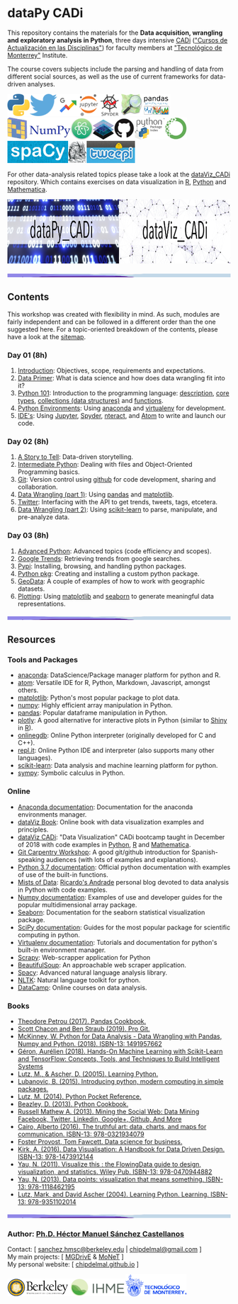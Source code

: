 # dataPy CADi

This repository contains the materials for the **Data acquisition, wrangling and exploratory analysis in Python**, three days intensive [CADi](http://sitios.itesm.mx/va/capacitacion/1_2.html) (["Cursos de Actualización en las Disciplinas"](http://sitios.itesm.mx/va/capacitacion/1_2.html)) for faculty members at ["Tecnológico de Monterrey"](https://tec.mx/es) Institute.

The course covers subjects include the parsing and handling of data from different social sources, as well as the use of current frameworks for data-driven analyses.<br>



[<img src="./md/media/pythonLogo.png" height="50px">](https://developer.twitter.com/en/docs.html)[<img src="./md/media/logoTwitter.png" height="50px">](https://developer.twitter.com/en/docs.html)[<img src="./md/media/logoTrends.jpg" height="50px">](https://trends.google.com/trends/?geo=US)[<img src="./md/media/logoJupyter.png" height="50px">](https://jupyter.org/)[<img src="./md/media/logoSpyder.png" height="50px">](https://www.spyder-ide.org/)[<img src="./md/media/logoOSM.png" height="50px">](https://www.openstreetmap.org/)[<img src="./md/media/logoPandas.png" height="50px">](hhttps://pandas.pydata.org/)[<img src="./md/media/logoNumpy.jpeg" height="50px">](https://www.numpy.org/)[<img src="./md/media/logoAtom.png" height="50px">](https://ide.atom.io/)[<img src="./md/media/logoGIS.png" height="50px">](https://www.esri.com/en-us/what-is-gis/overview)[<img src="./md/media/logoGithub.png" height="50px">](https://www.github.com)[<img src="./md/media/logoPypi.png" height="50px">](https://pypi.org/)[<img src="./md/media/anaconda.png" height="50px">](https://www.anaconda.com/)[<img src="./md/media/spacy.png" height="50px">](https://spacy.io/)[<img src="./md/media/beautifulsoup.jpg" height="50px">](https://www.crummy.com/software/BeautifulSoup/)[<img src="./md/media/tweepy.png" height="50px">](https://www.tweepy.org/)




For other data-analysis related topics please take a look at the [dataViz_CADi](https://github.com/Chipdelmal/dataViz_CADi) repository. Which contains exercises on data visualization in [R](https://www.r-project.org/), [Python](https://www.python.org/) and [Mathematica](https://www.wolfram.com/mathematica/).

[<img src="./md/media/dataPy.jpg" width="50%" height="145px">](https://github.com/Chipdelmal/dataPy_CADi)[<img src="./md/media/dataViz.jpg" width="50%" height="145px">](https://github.com/Chipdelmal/dataViz_CADi)<br>

<img src="./md/media/flow.jpg" width="100%" height=7.5px>

## Contents

This workshop was created with flexibility in mind. As such, modules are fairly independent and can be followed in a different order than the one suggested here. For a topic-oriented breakdown of the contents, please have a look at the [sitemap](./md/sitemap.md).



### Day 01 (8h)

1. [Introduction](./md/introduction.md): Objectives, scope, requirements and expectations.
1. [Data Primer](./md/dataPrimer.md): What is data science and how does data wrangling fit into it?
1. [Python 101](./md/python.md): Introduction to the programming language: [description](./md/python.md), [core types](./md/python101.md), [collections (data structures)](./md/python101b.md) and [functions](./md/python101c.md).
1. [Python Environments](./md/environments.md): Using [anaconda](./md/anaconda.md) and [virtualenv](./md/virtualenv.md) for development.
1. [IDE's](./md/ides.md): Using [Jupyter](https://jupyter.org/), [Spyder](https://www.spyder-ide.org/), [nteract](https://nteract.io/), and [Atom](https://ide.atom.io/) to write and launch our code.

### Day 02 (8h)

1. [A Story to Tell](./md/aStoryToTell.md): Data-driven storytelling.
1. [Intermediate Python](./md/python102.md): Dealing with files and Object-Oriented Programming basics.
1. [Git](./md/github.md): Version control using [github](https://github.com/) for code development, sharing and collaboration.
1. [Data Wrangling (part 1)](./md/dataWrangling.md): Using [pandas](./pandas.md) and [matplotlib](./matplotlib.md).
1. [Twitter](./md/twitter.md): Interfacing with the API to get trends, tweets, tags, etcetera.
1. [Data Wrangling (part 2)](./md/dataWrangling.md): Using [scikit-learn](./md/scikitLearn.md) to parse, manipulate, and pre-analyze data.

<!--1. [Python 102](./md/python102.md): Object-oriented concepts.-->

### Day 03 (8h)

1. [Advanced Python](./md/python103.md): Advanced topics (code efficiency and scopes).
1. [Google Trends](./md/googleTrends.md): Retrieving trends from google searches.
1. [Pypi](./md/pypi.md): Installing, browsing, and handling python packages.
1. [Python pkg](./md/pypi.md): Creating and installing a custom python package.
1. [GeoData](./md/geoData.md): A couple of examples of how to work with geographic datasets.
1. [Plotting](./md/plots.md): Using [matplotlib](https://matplotlib.org/) and [seaborn](https://seaborn.pydata.org/) to generate meaningful data representations.

<img src="./md/media/flow.jpg" width="100%" height=7.5px>

## Resources


### Tools and Packages

* [anaconda](https://www.anaconda.com/): DataScience/Package manager platform for python and R.
* [atom](https://atom.io/): Versatile IDE for R, Python, Markdown, Javascript, amongst others.
* [matplotlib](https://matplotlib.org/): Python's most popular package to plot data.
* [numpy](https://www.numpy.org/): Highly efficient array manipulation in Python.
* [pandas](https://pandas.pydata.org/): Popular dataframe manipulation in Python.
* [plotly](https://plot.ly/): A good alternative for interactive plots in Python (similar to [Shiny](https://shiny.rstudio.com/) in [R](https://www.r-project.org/)).
* [onlinegdb](https://www.onlinegdb.com/online_python_interpreter): Online Python interpreter (originally developed for C and C++).
* [repl.it](https://repl.it/languages/python3): Online Python IDE and interpreter (also supports many other languages).
* [scikit-learn](https://scikit-learn.org/stable/): Data analysis and machine learning platform for python.
* [sympy](https://www.sympy.org/en/index.html): Symbolic calculus in Python.

### Online

* [Anaconda documentation](https://docs.anaconda.com/): Documentation for the anaconda environments manager.
* [dataViz Book](https://serialmentor.com/dataviz/): Online book with data visualization examples and principles.
* [dataViz CADi](https://github.com/Chipdelmal/dataViz_CADi): "Data Visualization" CADi bootcamp taught in December of 2018 with code examples in [Python](https://www.python.org/), [R](https://www.r-project.org/) and [Mathematica](https://www.wolfram.com/mathematica/).
* [Git Carpentry Workshop](https://swcarpentry.github.io/git-novice-es/): A good git/github introduction for Spanish-speaking audiences (with lots of examples and explanations).
* [Python 3.7 documentation](https://docs.python.org/3.7/): Official python documentation with examples of use of the built-in functions.
* [Mists of Data](http://ric70x7.github.io/blog_archive.html): [Ricardo's Andrade](http://ric70x7.github.io/) personal blog devoted to data analysis in Python with code examples.
* [Numpy documentation](https://www.numpy.org/devdocs/): Examples of use and developer guides for the popular multidimensional array package.
* [Seaborn](https://seaborn.pydata.org/): Documentation for the seaborn statistical visualization package.
* [SciPy documentation](https://docs.scipy.org/doc/): Guides for the most popular package for scientific computing in python.
* [Virtualenv documentation](https://virtualenv.pypa.io/en/latest/): Tutorials and documentation for python's built-in environment manager.
* [Scrapy](https://scrapy.org/): Web-scrapper application for Python
* [BeautifulSoup](https://pypi.org/project/beautifulsoup4/): An approachable web scraper application.
* [Spacy](https://spacy.io/): Advanced natural language analysis library.
* [NLTK](https://www.nltk.org/): Natural language toolkit for python.
* [DataCamp](https://www.datacamp.com/): Online courses on data analysis.

### Books

* [Theodore Petrou (2017). Pandas Cookbook.](https://www.packtpub.com/big-data-and-business-intelligence/pandas-cookbook?utm_source=github&utm_medium=repository&utm_campaign=9781784393878)
* [Scott Chacon and Ben Straub (2019). Pro Git.](https://git-scm.com/book/en/v2)
* [McKinney, W. Python for Data Analysis - Data Wrangling with Pandas, Numpy and Python. (2018). ISBN-13: 1491957662](https://www.amazon.com/Python-Data-Analysis-Wrangling-IPython/dp/1491957662/ref=asc_df_1491957662/?tag=hyprod-20&linkCode=df0&hvadid=312140868236&hvpos=1o1&hvnetw=g&hvrand=6431209822672155744&hvpone=&hvptwo=&hvqmt=&hvdev=c&hvdvcmdl=&hvlocint=&hvlocphy=9032076&hvtargid=pla-396828636441&psc=1)
* [Géron, Aurélien (2018). Hands-On Machine Learning with Scikit-Learn and TensorFlow: Concepts, Tools, and Techniques to Build Intelligent Systems](http://shop.oreilly.com/product/0636920052289.do)
* [Lutz, M., & Ascher, D. (20015). Learning Python.](https://www.amazon.com/Learning-Python-5th-Mark-Lutz/dp/1449355730)
* [Lubanovic, B. (2015). Introducing python, modern computing in simple packages.](https://www.amazon.com/Introducing-Python-Modern-Computing-Packages-ebook/dp/B00PHTRLO2)
* [Lutz, M. (2014). Python Pocket Reference.](https://www.amazon.com/Python-Pocket-Reference-Your-OReilly/dp/1449357016)
* [Beazley, D. (2013). Python Cookbook.](https://www.amazon.com/Python-Cookbook-Third-David-Beazley/dp/1449340377)
* [Russell Mathew A. (2013). Mining the Social Web: Data Mining Facebook, Twitter, Linkedin, Google+, Github, And More ](https://www.amazon.com/Mining-Social-Web-Facebook-LinkedIn/dp/1449367615)
* [Cairo, Alberto (2016). The truthful art: data, charts, and maps for communication.  ISBN-13: 978-0321934079 ](http://www.thefunctionalart.com/p/the-truthful-art-book.html)
* [Foster Provost, Tom Fawcett. Data science for business.](http://shop.oreilly.com/product/0636920028918.do)
* [Kirk, A. (2016). Data Visualisation: A Handbook for Data Driven Design. ISBN-13: 978-1473912144](http://www.visualisingdata.com/book/)
* [Yau, N. (2011). Visualize this : the FlowingData guide to design, visualization, and statistics. Wiley Pub. ISBN-13: 978-0470944882](https://flowingdata.com/books/)
* [Yau, N. (2013). Data points: visualization that means something. ISBN-13: 978-1118462195](https://flowingdata.com/books/)
* [Lutz, Mark, and David Ascher (2004). Learning Python. Learning. ISBN-13: 978-9351102014](http://books.google.com/books?hl=en&amp;lr=&amp;id=ftA0yk1Z92wC&amp;oi=fnd&amp;pg=PT16&amp;dq=Learning+Python&amp;ots=FzKMS8tOZC&amp;sig=2ZEqAODN6tUtsrczbwbqKeTSp60)

<img src="./md/media/flow.jpg" width="100%" height=7.5px>

### Author: [Ph.D. Héctor Manuel Sánchez Castellanos](https://chipdelmal.github.io/)

Contact: [ sanchez.hmsc@berkeley.edu | chipdelmal@gmail.com ]<br>
My main projects: [ [MGDrivE](https://marshalllab.github.io/MGDrivE/) & [MoNeT](https://chipdelmal.github.io/MoNeT/) ]<br>
My personal website: [ [chipdelmal.github.io](https://chipdelmal.github.io/) ]

<img src="./md/media/berkeley.jpg" height="40"><img src="./md/media/ihme.png" height="40"><img src="./md/media/itesm.png" height="50"><br>
